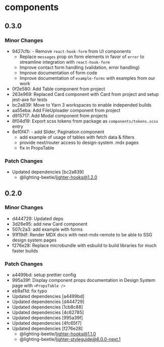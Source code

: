 # components

## 0.3.0

### Minor Changes

- 9427cfb: - Remove `react-hook-form` from UI components
  - Replace `messages` prop on form elements in favor of `error` to streamline integration with `react-hook-form`
  - Improve contact form handling (validation, error handling)
  - Improve documentation of form code
  - Improve documentation of `example-forms` with examples from our work
- 0f2e580: Add Table component from project
- 263e969: Replaced Card component with Card from project and setup jest-axe for tests
- bc2a839: Move to Yarn 3 workspaces to enable independed builds
- aa55eba: Add FileUploader component from project
- d915717: Add Modal component from projects
- 8f04d19: Export scss tokens from package as `components/tokens.scss` entry
- 8e10f47: - add Slider, Pagination component
  - add example of usage of tables with fetch data & filters
  - provide next/router access to design-system .mdx pages
  - fix in PropsTable

### Patch Changes

- Updated dependencies [bc2a839]
  - @lighting-beetle/lighter-hooks@1.2.0

## 0.2.0

### Minor Changes

- d444729: Updated deps
- 3d28e95: add new Card component
- 507c2a3: add example with forms
- 91f19df: Render MDX docs with next-mdx-remote to be able to SSG design system pages
- f276e28: Replace microbundle with esbuild to build libraries for much faster builds

### Patch Changes

- a4499bd: setup prettier config
- 995a39f: Display component props documentation in Design System page with `<PropsTable />`
- eb9a11d: fix typo
- Updated dependencies [a4499bd]
- Updated dependencies [d444729]
- Updated dependencies [1cb8c88]
- Updated dependencies [4c62785]
- Updated dependencies [995a39f]
- Updated dependencies [4fc65f7]
- Updated dependencies [f276e28]
  - @lighting-beetle/lighter-hooks@1.1.0
  - @lighting-beetle/lighter-styleguide@6.0.0-next.1
